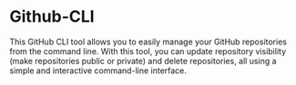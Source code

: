 # Github-CLI
This GitHub CLI tool allows you to easily manage your GitHub repositories from the command line. With this tool, you can update repository visibility (make repositories public or private) and delete repositories, all using a simple and interactive command-line interface.
